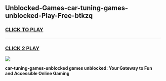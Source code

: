 
## Unblocked-Games-car-tuning-games-unblocked-Play-Free-btkzq
<h3>
<a href="https://premium76.site?title=car-tuning-games-unblocked&ref=23A">CLICK TO PLAY</a></h3>
<hr>

<h3>
<a href="https://premium76.site?title=car-tuning-games-unblocked&ref=23A">CLICK 2 PLAY</a>
  
</h3>

<a href="https://premium76.site?title=car-tuning-games-unblocked&ref=23A"><img src="https://clearcache.store/games.png"></a>


**car-tuning-games-unblocked games unblocked: Your Gateway to Fun and Accessible Online Gaming**
